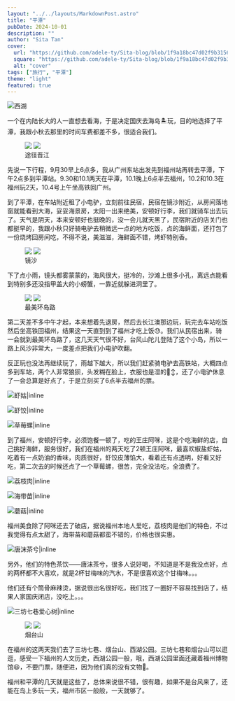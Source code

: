 ```yaml
---
layout: "../../layouts/MarkdownPost.astro"
title: "平潭"
pubDate: 2024-10-01
description: ""
author: "Sita Tan"
cover:
  url: "https://github.com/adele-ty/Sita-blog/blob/1f9a18bc47d02f9b31565f3a881485aa95714ea1/public/Hangzhou/IMG_1155.JPG?raw=true"
  square: "https://github.com/adele-ty/Sita-blog/blob/1f9a18bc47d02f9b31565f3a881485aa95714ea1/public/Hangzhou/IMG_1155.JPG?raw=true"
  alt: "cover"
tags: ["旅行", "平潭"]
theme: "light"
featured: true
---
```


![西湖](https://github.com/adele-ty/Sita-blog/blob/main/public/Hangzhou/IMG_1155.JPG?raw=true)

一个在内陆长大的人一直想去看海，于是决定国庆去海岛🏝️玩，目的地选择了平潭，我跟小秋去那里的时间车费都差不多，很适合我们。

<figure class="image image-fullbleed body-copy-wide nr-scroll-animation nr-scroll-animation--on image-small column">
  <img class="component-content image-sharesheet column-item" src="https://github.com/adele-ty/Sita-blog/blob/main/public/Hangzhou/IMG_1144.JPG?raw=true" />
  <img class="component-content image-sharesheet column-item" src="https://github.com/adele-ty/Sita-blog/blob/main/public/Hangzhou/IMG_1145.JPG?raw=true" />
  <div class="image-description image-caption">途径晋江</div>
</figure>

先说一下行程，9月30早上6点多，我从广州东站出发先到福州站再转去平潭，下午2点多到平潭站。9.30和10.1两天在平潭，10.1晚上6点半去福州，10.2和10.3在福州玩2天，10.4号上午坐高铁回广州。

到了平潭，在车站附近租了小电驴，立刻前往民宿，民宿在镜沙附近，从房间落地窗就能看到大海，妥妥海景房，太阳一出来绝美，安顿好行李，我们就骑车出去玩了。天气是阴天，本来安顿好也挺晚的，没一会儿就天黑了，民宿附近的店关门也都挺早的，我跟小秋只好骑电驴去稍微远一点的地方吃饭，点的海鲜面，还打包了一份烧烤回房间吃，不得不说，美滋滋，海鲜面不错，烤虾特别香。

<figure class="image image-fullbleed body-copy-wide nr-scroll-animation nr-scroll-animation--on image-small column">
  <img class="component-content image-sharesheet column-item" src="https://github.com/adele-ty/Sita-blog/blob/main/public/Hangzhou/IMG_1144.JPG?raw=true" />
  <img class="component-content image-sharesheet column-item" src="https://github.com/adele-ty/Sita-blog/blob/main/public/Hangzhou/IMG_1145.JPG?raw=true" />
  <div class="image-description image-caption">镜沙</div>
</figure>

下了点小雨，镜头都雾蒙蒙的，海风很大，挺冷的，沙滩上很多小孔，离远点能看到特别多还没指甲盖大的小螃蟹，一靠近就躲进洞里了。

<figure class="image image-fullbleed body-copy-wide nr-scroll-animation nr-scroll-animation--on image-small column">
  <img class="component-content image-sharesheet column-item" src="https://github.com/adele-ty/Sita-blog/blob/main/public/Hangzhou/IMG_1144.JPG?raw=true" />
  <img class="component-content image-sharesheet column-item" src="https://github.com/adele-ty/Sita-blog/blob/main/public/Hangzhou/IMG_1145.JPG?raw=true" />
  <div class="image-description image-caption">最美环岛路</div>
</figure>

第二天差不多中午才起，本来想着先退房，然后去长江澳那边玩，玩完去车站吃饭然后坐高铁回福州，结果这一天直到到了福州才吃上饭😓。我们从民宿出来，骑一会就到最美环岛路了，这几天天气很不好，台风山陀儿登陆了这个小岛，所以一路上风沙非常大，一度差点把我们小电驴吹翻。

反正玩也没法再继续玩了，雨越下越大，所以我们赶紧骑电驴去高铁站，大概四点多到车站，两个人非常狼狈，头发糊在脸上，衣服也是湿的🙂‍↕️，还了小电驴休息了一会总算是好点了，于是立刻买了6点半去福州的票。

![虾姑|inline](<https://github.com/adele-ty/Sita-blog/blob/main/public/Hangzhou/IMG_1146(20230606-162632).JPG?raw=true>)

![虾饺|inline](<https://github.com/adele-ty/Sita-blog/blob/main/public/Hangzhou/IMG_1146(20230606-162632).JPG?raw=true>)

![草莓螺|inline](<https://github.com/adele-ty/Sita-blog/blob/main/public/Hangzhou/IMG_1146(20230606-162632).JPG?raw=true>)

到了福州，安顿好行李，必须饱餐一顿了，吃的王庄阿咪，这是个吃海鲜的店，自己挑好海鲜，服务很好，我们在福州的两天吃了2顿王庄阿咪，最喜欢椒盐虾姑，吃着有一点奶油的香味，肉质很好，虾饺皮薄馅大，看着还有点透明，好看又好吃，第二次去的时候还点了一个草莓螺，很苦，完全没法吃，全浪费了。

![荔枝肉|inline](<https://github.com/adele-ty/Sita-blog/blob/main/public/Hangzhou/IMG_1146(20230606-162632).JPG?raw=true>)

![海带苗|inline](<https://github.com/adele-ty/Sita-blog/blob/main/public/Hangzhou/IMG_1146(20230606-162632).JPG?raw=true>)

![蘑菇|inline](<https://github.com/adele-ty/Sita-blog/blob/main/public/Hangzhou/IMG_1146(20230606-162632).JPG?raw=true>)

福州美食除了阿咪还去了破店，据说福州本地人爱吃，荔枝肉是他们的特色，不过我觉得有点太甜了，海带苗和蘑菇都蛮不错的，价格也很实惠。

![唐沫茶兮|inline](<https://github.com/adele-ty/Sita-blog/blob/main/public/Hangzhou/IMG_1146(20230606-162632).JPG?raw=true>)

另外，他们的特色茶饮——唐沫茶兮，很多人说好喝，不知道是不是我没点好，点的两杯都不大喜欢，就是2杯甘梅味的汽水，不是很喜欢这个甘梅味。。。

他们还有个筒骨麻辣烫，据说很出名很好吃，我们找了一圈好不容易找到店了，结果人家国庆闭店，没吃上。。。

![三坊七巷爱心树|inline](<https://github.com/adele-ty/Sita-blog/blob/main/public/Hangzhou/IMG_1146(20230606-162632).JPG?raw=true>)

<figure class="image image-fullbleed body-copy-wide nr-scroll-animation nr-scroll-animation--on image-small column">
  <img class="component-content image-sharesheet column-item" src="https://github.com/adele-ty/Sita-blog/blob/main/public/Hangzhou/IMG_1144.JPG?raw=true" />
  <img class="component-content image-sharesheet column-item" src="https://github.com/adele-ty/Sita-blog/blob/main/public/Hangzhou/IMG_1145.JPG?raw=true" />
  <div class="image-description image-caption">烟台山</div>
</figure>

在福州的这两天我们去了三坊七巷、烟台山、西湖公园。三坊七巷和烟台山可以逛逛，感受一下福州的人文历史，西湖公园一般，哦，西湖公园里面还藏着福州博物馆😆，不要门票，随便进，因为他们真的没有文物🤣。

福州和平潭的几天就是这些了，总体来说很不错，很有趣，如果不是台风来了，还能在岛上多玩一天，福州市区一般般，一天就够了。
